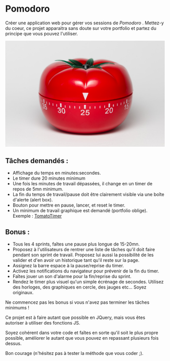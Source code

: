 # Pomodoro

Créer une application web pour gérer vos sessions de _Pomodoro_ . Mettez-y du coeur, ce projet apparaitra sans doute sur votre portfolio et partez du principe que vous pouvez l'utiliser.

![Pomodoro Timer](pomodoro.jpg)


## Tâches demandés : 

* Affichage du temps en minutes:secondes.
* Le timer dure 20 minutes minimum
* Une fois les minutes de travail dépassées, il change en un timer de repos de 5mn minimum.
* La fin du temps de travail/pause doit être clairement visible via une boîte d'alerte (alert box).
* Bouton pour mettre en pause, lancer, et reset le timer.
* Un minimum de travail graphique est demandé (portfolio oblige). Exemple : [TomatoTimer](https://tomato-timer.com/)


## Bonus :

* Tous les 4 sprints, faîtes une pause plus longue de 15-20mn.
* Proposez à l'utilisateurs de rentrer une liste de tâches qu'il doit faire pendant son sprint de travail. Proposez lui aussi la possibilité de les valider et d'en avoir un historique tant qu'il reste sur la page.
* Assignez la barre espace à la pause/reprise du timer.
* Activez les notifications du navigateur pour prévenir de la fin du timer.
* Faîtes jouer un son d'alarme pour la fin/reprise du sprint.
* Rendez le timer plus visuel qu'un simple écrénage de secondes. Utilisez des horloges, des graphiques en cercle, des jauges etc... Soyez originaux.

Ne commencez pas les bonus si vous n'avez pas terminer les tâches minimums ! 

Ce projet est à faire autant que possible en JQuery, mais vous êtes autoriser à utiliser des fonctions JS. 

Soyez cohérent dans votre code et faîtes en sorte qu'il soit le plus propre possible, améliorer le autant que vous pouvez en repassant plusieurs fois dessus. 

Bon courage (n'hésitez pas à tester la méthode que vous coder ;).

